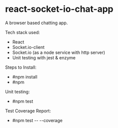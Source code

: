 # react-socket-io-chat-app
A browser based chatting app.

Tech stack used:
- React
- Socket.io-client
- Socket.io (as a node service with http server)
- Unit testing with jest & enzyme

Steps to Install:
- #npm install
- #npm 

Unit testing:
- #npm test 

Test Coverage Report:
- #npm test -- --coverage
